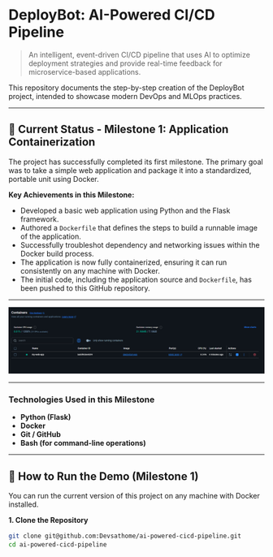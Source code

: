 # DeployBot: AI-Powered CI/CD Pipeline

> An intelligent, event-driven CI/CD pipeline that uses AI to optimize deployment strategies and provide real-time feedback for microservice-based applications.

This repository documents the step-by-step creation of the DeployBot project, intended to showcase modern DevOps and MLOps practices.

---

## 🚀 Current Status - Milestone 1: Application Containerization

The project has successfully completed its first milestone. The primary goal was to take a simple web application and package it into a standardized, portable unit using Docker.

**Key Achievements in this Milestone:**

*   Developed a basic web application using Python and the Flask framework.
*   Authored a `Dockerfile` that defines the steps to build a runnable image of the application.
*   Successfully troubleshot dependency and networking issues within the Docker build process.
*   The application is now fully containerized, ensuring it can run consistently on any machine with Docker.
*   The initial code, including the application source and `Dockerfile`, has been pushed to this GitHub repository.
---

![Docker Container Running](assets/docker-container-running.png)

---

### Technologies Used in this Milestone

*   **Python (Flask)**
*   **Docker**
*   **Git / GitHub**
*   **Bash (for command-line operations)**

---

## 🏃 How to Run the Demo (Milestone 1)

You can run the current version of this project on any machine with Docker installed.

**1. Clone the Repository**
```bash
git clone git@github.com:Devsathome/ai-powered-cicd-pipeline.git
cd ai-powered-cicd-pipeline